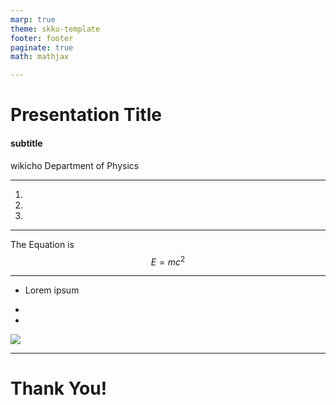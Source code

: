 ```yaml
---
marp: true
theme: skku-template
footer: footer
paginate: true
math: mathjax

---
```

<!-- _class: lead  -->
# Presentation Title
#### subtitle

wikicho
Department of Physics

---
<!-- _class: cont -->
<!-- _header: Page of Content -->
 
1. 

2. 

3. 


---
<!-- _header: Introduction-->

The Equation is
$$ 
\begin{equation}
    E = mc^2
\end{equation}
$$


---
<!-- _class: t50-i50 -->
<!-- _header: Left: Text 50% | Right : Image 50% -->

- Lorem ipsum

- 

- 

![](skku_logo.jpg)


---
<!-- _class: end -->

# Thank You!

